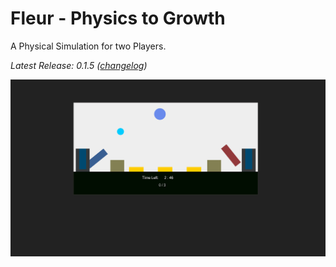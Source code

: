 Fleur - Physics to Growth
=========================

A Physical Simulation for two Players.

_Latest Release: 0.1.5 ([changelog](https://github.com/Autarc/Fleur/blob/master/HISTORY.md))_

![Fleur](https://github.com/Autarc/Fleur/raw/master/material/v0.1.5_2013-04-14.png)
